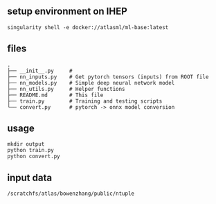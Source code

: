 ## setup environment on IHEP
```
singularity shell -e docker://atlasml/ml-base:latest
```

## files
```
.
├── __init__.py     # 
├── nn_inputs.py    # Get pytorch tensors (inputs) from ROOT file
├── nn_models.py    # Simple deep neural network model
├── nn_utils.py     # Helper functions
├── README.md       # This file
├── train.py        # Training and testing scripts
└── convert.py      # pytorch -> onnx model conversion
```

## usage
```
mkdir output
python train.py
python convert.py
```

## input data
```
/scratchfs/atlas/bowenzhang/public/ntuple
```